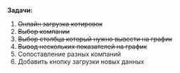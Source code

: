 **Задачи:**

1. ~~Онлайн загрузка котировок~~
2. ~~Выбор компании~~
3. ~~Выбор столбца который нужно вывести на график~~
4. ~~Вывод нескольких показателей на график~~
5. Сопоставление разных компаний
6. Добавить кнопку загрузки новых данных